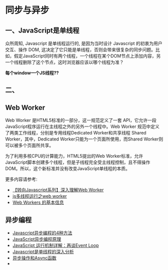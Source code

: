# 同步与异步

## 一、JavaScript是单线程

众所周知, Javascript 是单线程运行的, 是因为当时设计 Javascript 的初衷为用户交互、操作 DOM, 这决定了它只能是单线程，否则会带来很复杂的同步问题。比如，假定JavaScript同时有两个线程，一个线程在某个DOM节点上添加内容，另一个线程删除了这个节点，这时浏览器应该以哪个线程为准？

**每个window一个JS线程??**

## 二、


## Web Worker

Web Worker 是HTML5标准的一部分，这一规范定义了一套 API，它允许一段JavaScript程序运行在主线程之外的另外一个线程中。Web Worker 规范中定义了两类工作线程，分别是专用线程Dedicated Worker和共享线程 Shared Worker，其中，Dedicated Worker只能为一个页面所使用，而Shared Worker则可以被多个页面所共享。

为了利用多核CPU的计算能力，HTML5提出的Web Worker标准，允许JavaScript脚本创建多个线程，但是子线程完全受主线程控制，且不得操作DOM。所以，这个新标准并没有改变JavaScript单线程的本质。

更多内容请参考:

- [【转向Javascript系列】深入理解Web Worker](http://www.alloyteam.com/2015/11/deep-in-web-worker/)
-  [js多线程运行之web worker](http://www.yi-jy.com/2014/09/19/js%E5%A4%9A%E7%BA%BF%E7%A8%8B%E8%BF%90%E8%A1%8C%E4%B9%8Bweb-worker/)
-  [Web Workers 的基本信息](http://www.html5rocks.com/zh/tutorials/workers/basics/)


## 异步编程

- [Javascript异步编程的4种方法](http://www.ruanyifeng.com/blog/2012/12/asynchronous%EF%BC%BFjavascript.html)
- [JavaScript异步编程原理](http://www.cnblogs.com/hustskyking/p/javascript-asynchronous-programming.html)
- [JavaScript 运行机制详解：再谈Event Loop](http://www.ruanyifeng.com/blog/2014/10/event-loop.html)
- [Javascript是单线程的深入分析](http://www.cnblogs.com/Mainz/p/3552717.html)
- [异步操作和Async函数](http://es6.ruanyifeng.com/#docs/async)
- 
